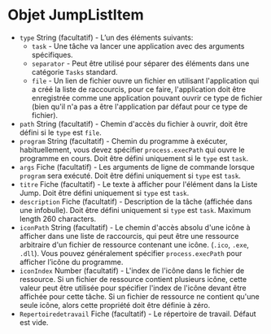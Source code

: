 # Objet JumpListItem

* `type` String (facultatif) - L’un des éléments suivants:
  * `task` - Une tâche va lancer une application avec des arguments spécifiques.
  * `separator` - Peut être utilisé pour séparer des éléments dans une catégorie `Tasks` standard.
  * `file` - Un lien de fichier ouvre un fichier en utilisant l'application qui a créé la liste de raccourcis, pour ce faire, l'application doit être enregistrée comme une application pouvant ouvrir ce type de fichier (bien qu'il n'a pas a être l'application par défaut pour ce type de fichier).
* `path` String (facultatif) - Chemin d'accès du fichier à ouvrir, doit être défini si le `type` est `file`.
* `program` String (facultatif) - Chemin du programme à exécuter, habituellement, vous devez spécifier `process.execPath` qui ouvre le programme en cours. Doit être défini uniquement si le `type` est `task`.
* `args` Fiche (facultatif) - Les arguments de ligne de commande lorsque `program` sera exécuté. Doit être défini uniquement si `type` est `task`.
* `titre` Fiche (facultatif) - Le texte à afficher pour l'élément dans la Liste Jump. Doit  être défini uniquement si `type` est `task`.
* `description` Fiche (facultatif) - Description de la tâche (affichée dans une infobulle). Doit  être défini uniquement si `type` est `task`. Maximum length 260 characters.
* `iconPath` String (facultatif) - Le chemin d'accès absolu d'une icône à afficher dans une liste de raccourcis, qui peut être une ressource arbitraire d'un fichier de ressource contenant une icône. (`.ico`, `.exe`, `.dll`). Vous pouvez généralement spécifier `process.execPath` pour afficher l’icône du programme.
* `iconIndex` Number (facultatif) - L'index de l'icône dans le fichier de ressource. Si un fichier de ressource contient plusieurs icône, cette valeur peut être utilisée pour spécifier l'index de l'icône devant être affichée pour cette tâche. Si un fichier de ressource ne contient qu'une seule icône, alors cette propriété doit être définie à zéro.
* `Repertoiredetravail` Fiche (facultatif) - Le répertoire de travail.  Défaut est vide.
